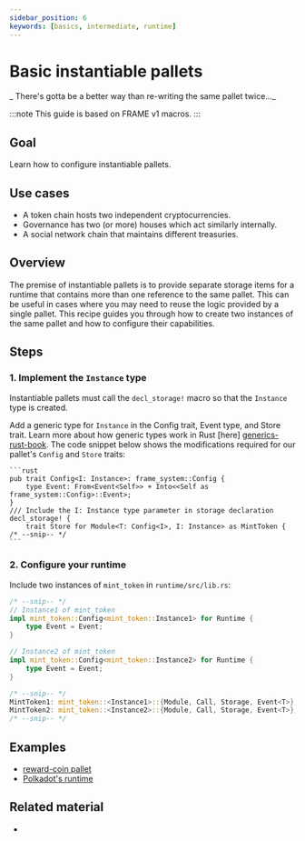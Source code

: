```yaml
---
sidebar_position: 6
keywords: [basics, intermediate, runtime]
---
```


# Basic instantiable pallets

_ There's gotta be a better way than re-writing the same pallet twice..._

:::note
This guide is based on FRAME v1 macros.
:::

## Goal

Learn how to configure instantiable pallets.

## Use cases

- A token chain hosts two independent cryptocurrencies.
- Governance has two (or more) houses which act similarly internally.
- A social network chain that maintains different treasuries.

## Overview

The premise of instantiable pallets is to provide separate storage items for a runtime that contains more than one
reference to the same pallet. This can be useful in cases where you may need to reuse the logic provided by a single
pallet. This recipe guides you through how to create two instances of the same pallet and how to configure their
capabilities.

## Steps

### 1. Implement the `Instance` type

Instantiable pallets must call the `decl_storage!` macro so that the `Instance` type is created.

Add a generic type for `Instance` in the Config trait, Event type, and Store trait. Learn more about how generic types work in Rust [here] [generics-rust-book]. The code snippet below shows the modifications required for our pallet's `Config` and `Store` traits:

    ```rust
    pub trait Config<I: Instance>: frame_system::Config {
    	type Event: From<Event<Self>> + Into<<Self as frame_system::Config>::Event>;
    }
    /// Include the I: Instance type parameter in storage declaration
    decl_storage! {
    	trait Store for Module<T: Config<I>, I: Instance> as MintToken {
    /* --snip-- */
    ```

### 2. Configure your runtime

Include two instances of `mint_token` in `runtime/src/lib.rs`:

```rust
/* --snip-- */
// Instance1 of mint_token
impl mint_token::Config<mint_token::Instance1> for Runtime {
	type Event = Event;
}

// Instance2 of mint_token
impl mint_token::Config<mint_token::Instance2> for Runtime {
	type Event = Event;
}

/* --snip-- */
MintToken1: mint_token::<Instance1>::{Module, Call, Storage, Event<T>},
MintToken2: mint_token::<Instance2>::{Module, Call, Storage, Event<T>},
/* --snip-- */
```

## Examples

- [reward-coin pallet](/../examples/template-node/pallets/reward-coin/src/lib.rs)
- [Polkadot's runtime](https://github.com/paritytech/polkadot/blob/master/runtime/polkadot/src/lib.rs#L968)

## Related material

- [generics-rust-book]: https://doc.rust-lang.org/book/ch10-01-syntax.html
